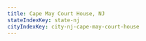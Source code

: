 ```yaml
---
title: Cape May Court House, NJ
stateIndexKey: state-nj
cityIndexKey: city-nj-cape-may-court-house
---
```

